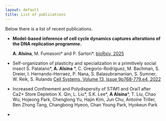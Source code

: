 ```yaml
---
layout: default
title: List of publications
---
```

<p style='text-align:justify'>Below there is a list of recent publications.</p>

- **Model-based inference of cell cycle dynamics captures alterations of the DNA replication programme.**

  **A. Alsina**, M. Fumasoni* and P. Sartori*.
  [bioRxiv, 2025](https://www.biorxiv.org/content/10.1101/2025.03.19.644216.abstract)
- Self-organization of plasticity and specialization in a primitively social insect
  S. Patalano*, **A. Alsina** *, C. Gregorio-Rodríguez, M. Bachman, S. Dreier, I. Hernando-Herraez, P. Nana, S. Balasubramanian, S. Sumner, W. Reik, S. Rulands
  [Cell Systems, Volume 13, Issue 9p768-779.e4, 2022](https://www.cell.com/cell-systems/fulltext/S2405-4712(22)00315-5)
- Increased Confinement and Polydispersity of STIM1 and Orai1 after Ca2+ Store Depletion
  X. Qin, L. Liu*, S.K. Lee*, **A Alsina***, T. Liu, Chao Wu, Hojeong Park, Chenglong Yu, Hajin Kim, Jun Chu, Antoine Triller, Ben Zhong Tang, Changbong Hyeon, Chan Young Park, Hyokeun Park
- 

